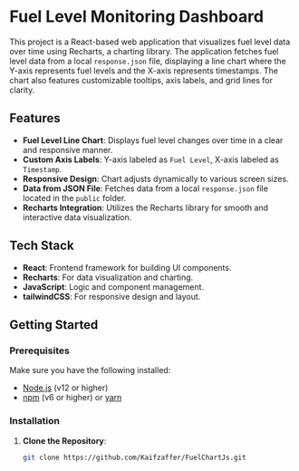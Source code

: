 # Fuel Level Monitoring Dashboard

This project is a React-based web application that visualizes fuel level data over time using Recharts, a charting library. The application fetches fuel level data from a local `response.json` file, displaying a line chart where the Y-axis represents fuel levels and the X-axis represents timestamps. The chart also features customizable tooltips, axis labels, and grid lines for clarity.

## Features

- **Fuel Level Line Chart**: Displays fuel level changes over time in a clear and responsive manner.
- **Custom Axis Labels**: Y-axis labeled as `Fuel Level`, X-axis labeled as `Timestamp`.
- **Responsive Design**: Chart adjusts dynamically to various screen sizes.
- **Data from JSON File**: Fetches data from a local `response.json` file located in the `public` folder.
- **Recharts Integration**: Utilizes the Recharts library for smooth and interactive data visualization.

## Tech Stack

- **React**: Frontend framework for building UI components.
- **Recharts**: For data visualization and charting.
- **JavaScript**: Logic and component management.
- **tailwindCSS**: For responsive design and layout.

## Getting Started

### Prerequisites

Make sure you have the following installed:

- [Node.js](https://nodejs.org/en/download/) (v12 or higher)
- [npm](https://www.npmjs.com/get-npm) (v6 or higher) or [yarn](https://yarnpkg.com/getting-started/install)

### Installation

1. **Clone the Repository**:

   ```bash
   git clone https://github.com/Kaifzaffer/FuelChartJs.git
